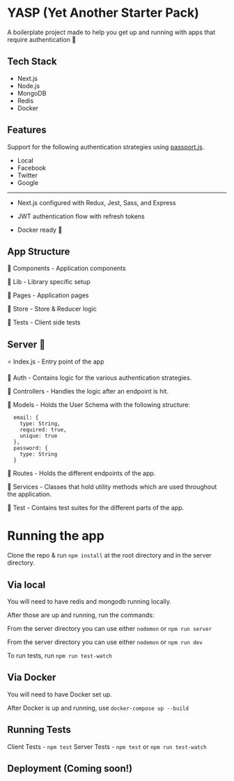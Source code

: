 # YASP (Yet Another Starter Pack)

A boilerplate project made to help you get up and running with apps that require authentication 🚀

## Tech Stack

- Next.js
- Node.js
- MongoDB
- Redis
- Docker

## Features

Support for the following authentication strategies using [passport.js](http://www.passportjs.org/).

- Local
- Facebook
- Twitter
- Google
---

- Next.js configured with Redux, Jest, Sass, and Express

- JWT authentication flow with refresh tokens

- Docker ready 🐳

## App Structure

📁 Components - Application components

📁 Lib - Library specific setup

📁 Pages - Application pages

📁 Store - Store & Reducer logic

📁 Tests - Client side tests

## Server 📁

⭐️ Index.js - Entry point of the app

📁 Auth - Contains logic for the various authentication strategies.

📁 Controllers - Handles the logic after an endpoint is hit.

📁 Models - Holds the User Schema with the following structure:

```
  email: {
    type: String,
    required: true,
    unique: true
  },
  password: {
    type: String
  }
```

📁 Routes - Holds the different endpoints of the app.

📁 Services - Classes that hold utility methods which are used throughout the application.

📁 Test - Contains test suites for the different parts of the app.

# Running the app

Clone the repo & run `npm install` at the root directory and in the server directory.

## Via local

You will need to have redis and mongodb running locally.

After those are up and running, run the commands:

From the server directory you can use either `nodemon` or `npm run server`

From the server directory you can use either `nodemon` or `npm run dev`

To run tests, run `npm run test-watch`

## Via Docker

You will need to have Docker set up.

After Docker is up and running, use `docker-compose up --build`

## Running Tests

Client Tests - `npm test`
Server Tests - `npm test` or `npm run test-watch`

## Deployment (Coming soon!)
